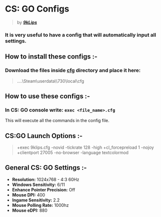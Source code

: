# CS: GO Configs
> by ***[9kLips](https://steamcommunity.com/id/9klips/)***

### It is very useful to have a config that will automatically input all settings.

## How to install these configs :-
### Download the files inside [cfg](cfg/) directory and place it here:
> ....\Steam\userdata\\<STEAMID>\730\local\cfg

## How to use these configs :-
### In CS: GO console write: `exec <file_name>.cfg`
This will execute all the commands in the config file.

## CS:GO Launch Options :-
> +exec 9klips.cfg -novid -tickrate 128 -high +cl_forcepreload 1 -nojoy +clientport 27005 -no-browser -language textcolormod

## General CS: GO Settings :-
- **Resolution:**                           1024x768 - 4:3 60Hz
- **Windows Sensitivity:**                  6/11
- **Enhance Pointer Precision:**            Off
- **Mouse DPI:**                            400
- **Ingame Sensitivity:**                   2.2
- **Mouse Polling Rate:**                   1000hz
- **Mouse eDPI:**                           880
